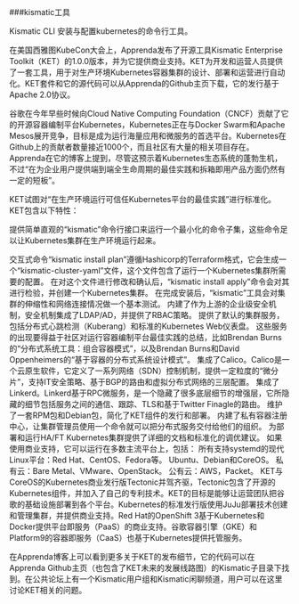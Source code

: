 ###kismatic工具

Kismatic CLI 
  安装与配置kubernetes的命令行工具。

在美国西雅图KubeCon大会上，Apprenda发布了开源工具Kismatic Enterprise Toolkit（KET）的1.0.0版本，并为它提供商业支持。KET为开发和运营人员提供了一套工具，用于对生产环境Kubernetes容器集群的设计、部署和运营进行自动化。KET套件和它的源代码可以从Apprenda的Github主页下载，它的发行基于Apache 2.0协议。

谷歌在今年早些时候向Cloud Native Computing Foundation（CNCF）贡献了它的开源容器编制平台Kubernetes，Kubernetes正在与Docker Swarm和Apache Mesos展开竞争，目标是成为运行海量应用和微服务的首选平台。Kubernetes在Github上的贡献者数量接近1000个，而且社区有大量的相关项目存在。Apprenda在它的博客上提到，尽管这预示着Kubernetes生态系统的蓬勃生机，不过“在为企业用户提供端到端全生命周期的最佳实践和拆箱即用产品方面仍然有一定的短板”。

KET试图对“在生产环境运行可信任Kubernetes平台的最佳实践”进行标准化。KET包含以下特性：

提供简单直观的“kismatic”命令行接口来运行一个最小化的命令子集，这些命令足以让Kubernetes集群在生产环境运行起来。

交互式命令“kismatic install plan”遵循Hashicorp的Terraform格式，它会生成一个“kismatic-cluster-yaml”文件，这个文件包含了运行一个Kubernetes集群所需要的配置。
在对这个文件进行修改和确认后，“kismatic install apply”命令会对其进行检验，并创建一个Kubernetes集群。
在完成安装后，“kismatic”工具会对集群的伸缩性和网络连接情况做一个基本测试。
内建了作为上游的企业级安全机制，安全机制集成了LDAP/AD，并提供了RBAC策略。
提供了默认的集群服务，包括分布式心跳检测（Kuberang）和标准的Kubernetes Web仪表盘。
这些服务的出现要得益于社区对运行容器编制平台最佳实践的总结，比如Brendan Burns的“分布式系统工具：组合容器模式”，以及Brendan Burns和David Oppenheimers的“基于容器的分布式系统设计模式”。
集成了Calico。Calico是一个云原生软件，它定义了一系列网络（SDN）控制机制，提供一定粒度的“微分片”，支持IT安全策略、基于BGP的路由和虚拟分布式网络的三层配置。
集成了Linkerd。Linkerd基于RPC微服务，是一个隐藏了很多底层细节的增强层，它所隐藏的细节包括服务之间的通信、跟踪、TLS和基于Twitter Finagle的路由。
维护了一套RPM包和Debian包，简化了KET组件的发行和部署。
内建了私有容器注册中心，让集群管理员使用一个命令就可以把分布式服务交付给他们的组织。
为部署和运行HA/FT Kubernetes集群提供了详细的文档和标准化的调优建议。
如果使用商业支持，它可以运行在多数主流平台上，包括：
所有支持systemd的现代Linux平台：Red Hat、CentOS、Fedora等。
Ubuntu、Debian和CoreOS。
私有云：Bare Metal、VMware、OpenStack。
公有云：AWS，Packet。
KET与CoreOS的Kubernetes商业发行版Tectonic并驾齐驱，Tectonic包含了开源的Kubernetes组件，并加入了自己的专利技术。KET的目标是能够让运营团队把谷歌的基础设施部署到各个平台。Kubernetes的标准发行版使用JuJu部署技术创建和管理集群，并提供商业支持。Red Hat的OpenShift 3基于Kubernetes和Docker提供平台即服务（PaaS）的商业支持。谷歌容器引擎（GKE）和Platform9的容器即服务（CaaS）也基于Kubernetes提供托管服务。

在Apprenda博客上可以看到更多关于KET的发布细节，它的代码可以在Apprenda Github主页（也包含了KET未来的发展线路图）的Kismatic子目录下找到。在公共论坛上有一个Kismatic用户组和Kismatic闲聊频道，用户可以在这里讨论KET相关的问题。

